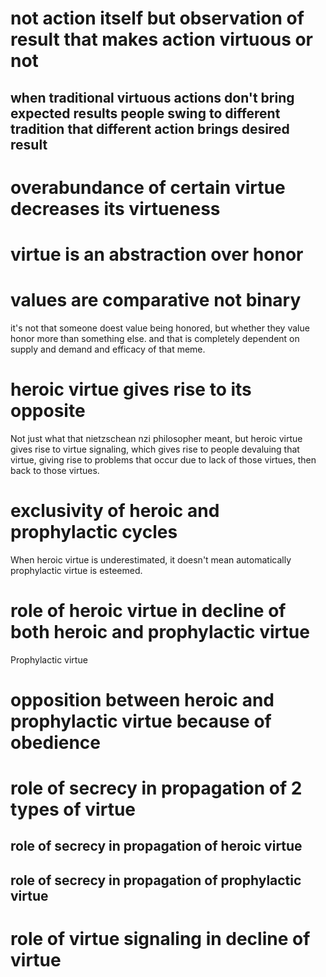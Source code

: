 

# not action itself but observation of result that makes action virtuous or not
## when traditional virtuous actions don't bring expected results people swing to different tradition that different action brings desired result
# overabundance of certain virtue decreases its virtueness
# virtue is an abstraction over honor
# values are comparative not binary
it's not that someone doest value being honored, but whether they value honor more than something else. and that is completely dependent on supply and demand and efficacy of that meme. 
# heroic virtue gives rise to its opposite

Not just what that nietzschean nzi philosopher meant, but heroic virtue gives rise to virtue signaling, which gives rise to people devaluing that virtue, giving rise to problems that occur due to lack of those virtues, then back to those virtues.

# exclusivity of heroic and prophylactic cycles

When heroic virtue is underestimated, it doesn't mean automatically prophylactic virtue is esteemed.

# role of heroic virtue in decline of both heroic and prophylactic virtue


Prophylactic virtue

# opposition between heroic and prophylactic virtue because of obedience

# role of secrecy in propagation of 2 types of virtue

## role of secrecy in propagation of heroic virtue 

## role of secrecy in propagation of prophylactic virtue

# role of virtue signaling in decline of virtue




